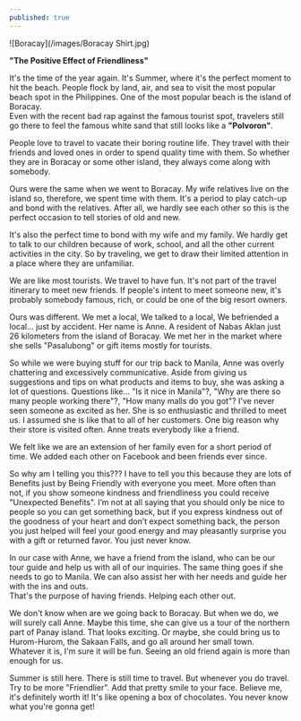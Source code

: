 ```yaml
---
published: true
---
```

![Boracay](/images/Boracay Shirt.jpg)

**"The Positive Effect of Friendliness"**

It's the time of the year again. It's Summer, where it's the perfect moment to hit the beach. 
People flock by land, air, and sea to visit the most popular beach spot in the Philippines. 
One of the most popular beach is the island of Boracay.   
Even with the recent bad rap against the famous tourist spot, travelers still go there to feel the famous white sand that still looks like a **"Polvoron"**.  

People love to travel to vacate their boring routine life. They travel with their friends and loved ones in order to spend quality time with them. 
So whether they are in Boracay or some other island, they always come along with somebody. 

Ours were the same when we went to Boracay. My wife relatives live on the island so, therefore, we spent time with them. It's a period to play catch-up and bond with the relatives. 
After all, we hardly see each other so this is the perfect occasion to tell stories of old and new.

It's also the perfect time to bond with my wife and my family. We hardly get to talk to our children because of work, school, and all the other current activities in the city. So by traveling, we get to draw their limited attention in a place where they are unfamiliar.

We are like most tourists. We travel to have fun. It's not part of the travel itinerary to meet new friends. 
If people's intent to meet someone new, it's probably somebody famous, rich, or could be one of the big resort owners.

Ours was different. We met a local, We talked to a local, We befriended a local... just by accident.
Her name is Anne. A resident of Nabas Aklan just 26 kilometers from the island of Boracay. 
We met her in the market where she sells "Pasalubong" or gift items mostly for tourists.

So while we were buying stuff for our trip back to Manila, Anne was overly chattering and excessively communicative. 
Aside from giving us suggestions and tips on what products and items to buy, she was asking a lot of questions.
Questions like... "Is it nice in Manila"?, "Why are there so many people working there"?, "How many malls do you got"?
I've never seen someone as excited as her. She is so enthusiastic and thrilled to meet us. I assumed she is like that to all of her customers. 
One big reason why their store is visited often. Anne treats everybody like a friend. 

We felt like we are an extension of her family even for a short period of time. We added each other on Facebook and been friends ever since. 

So why am I telling you this??? 
I have to tell you this because they are lots of Benefits just by Being Friendly with everyone you meet.
More often than not, if you show someone kindness and friendliness you could receive "Unexpected Benefits". 
I’m not at all saying that you should only be nice to people so you can get something back, but if you express kindness out of the goodness of your heart and don’t expect something back, the person you just helped will feel your good energy and may pleasantly surprise you with a gift or returned favor. 
You just never know.

In our case with Anne, we have a friend from the island, who can be our tour guide and help us with all of our inquiries.
The same thing goes if she needs to go to Manila. We can also assist her with her needs and guide her with the ins and outs.   
That's the purpose of having friends. Helping each other out.

We don't know when are we going back to Boracay. But when we do, we will surely call Anne. Maybe this time, she can give us a tour of the northern part of Panay island. That looks exciting. 
Or maybe, she could bring us to Hurom-Hurom, the Sakaan Falls, and go all around her small town.
Whatever it is, I'm sure it will be fun. Seeing an old friend again is more than enough for us.

Summer is still here. There is still time to travel. But whenever you do travel. Try to be more "Friendlier". Add that pretty smile to your face.
Believe me, it's definitely worth it!
It's like opening a box of chocolates. You never know what you're gonna get!
